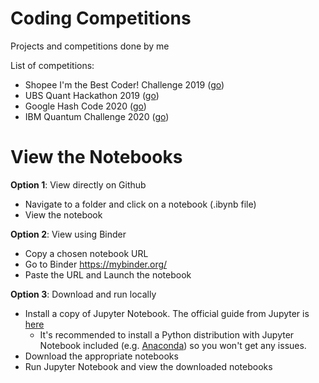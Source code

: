 # Coding Competitions
 Projects and competitions done by me

List of competitions:
- Shopee I'm the Best Coder! Challenge 2019 ([go](tree/master/shopee2019))
- UBS Quant Hackathon 2019 ([go](tree/master/UBShackathon2019))
- Google Hash Code 2020 ([go](tree/master/hashcode2020))
- IBM Quantum Challenge 2020 ([go](tree/master/IBMquantumchallenge2020))

# View the Notebooks

__Option 1__: View directly on Github

- Navigate to a folder and click on a notebook (.ibynb file)
- View the notebook

__Option 2__: View using Binder

- Copy a chosen notebook URL
- Go to Binder https://mybinder.org/
- Paste the URL and Launch the notebook

__Option 3__: Download and run locally

- Install a copy of Jupyter Notebook. The official guide from Jupyter is [here](https://jupyter.org/install)
    - It's recommended to install a Python distribution with Jupyter Notebook included (e.g. [Anaconda](https://www.anaconda.com/distribution/)) so you won't get any issues.
- Download the appropriate notebooks
- Run Jupyter Notebook and view the downloaded notebooks
